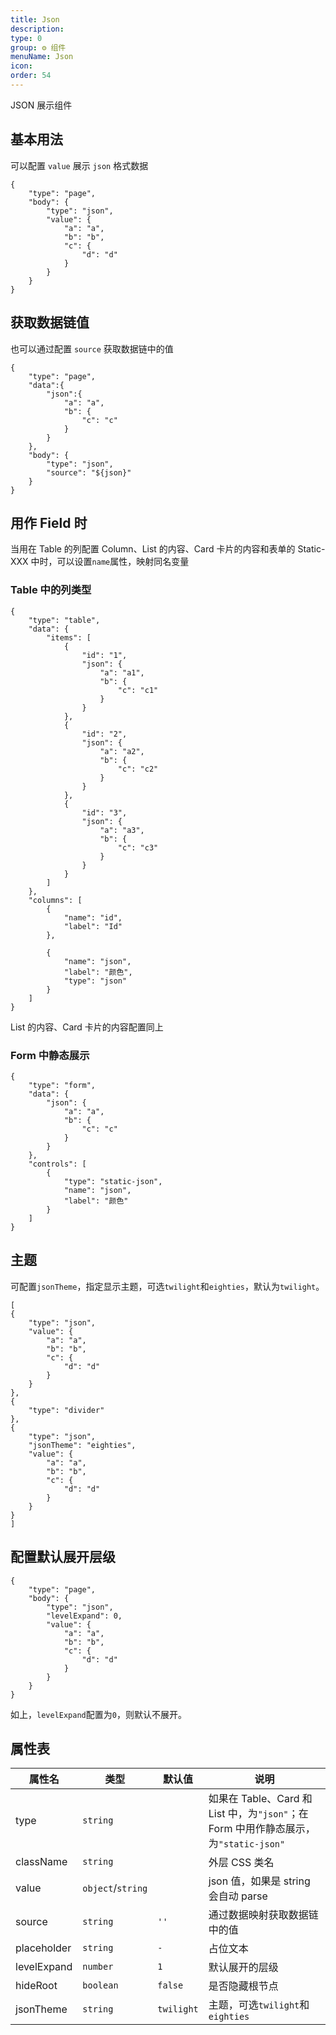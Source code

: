 ```yaml
---
title: Json
description:
type: 0
group: ⚙ 组件
menuName: Json
icon:
order: 54
---
```


JSON 展示组件

## 基本用法

可以配置 `value` 展示 `json` 格式数据

```schema
{
    "type": "page",
    "body": {
        "type": "json",
        "value": {
            "a": "a",
            "b": "b",
            "c": {
                "d": "d"
            }
        }
    }
}
```

## 获取数据链值

也可以通过配置 `source` 获取数据链中的值

```schema
{
    "type": "page",
    "data":{
        "json":{
            "a": "a",
            "b": {
                "c": "c"
            }
        }
    },
    "body": {
        "type": "json",
        "source": "${json}"
    }
}
```

## 用作 Field 时

当用在 Table 的列配置 Column、List 的内容、Card 卡片的内容和表单的 Static-XXX 中时，可以设置`name`属性，映射同名变量

### Table 中的列类型

```schema: scope="body"
{
    "type": "table",
    "data": {
        "items": [
            {
                "id": "1",
                "json": {
                    "a": "a1",
                    "b": {
                        "c": "c1"
                    }
                }
            },
            {
                "id": "2",
                "json": {
                    "a": "a2",
                    "b": {
                        "c": "c2"
                    }
                }
            },
            {
                "id": "3",
                "json": {
                    "a": "a3",
                    "b": {
                        "c": "c3"
                    }
                }
            }
        ]
    },
    "columns": [
        {
            "name": "id",
            "label": "Id"
        },

        {
            "name": "json",
            "label": "颜色",
            "type": "json"
        }
    ]
}
```

List 的内容、Card 卡片的内容配置同上

### Form 中静态展示

```schema: scope="body"
{
    "type": "form",
    "data": {
        "json": {
            "a": "a",
            "b": {
                "c": "c"
            }
        }
    },
    "controls": [
        {
            "type": "static-json",
            "name": "json",
            "label": "颜色"
        }
    ]
}
```

## 主题

可配置`jsonTheme`，指定显示主题，可选`twilight`和`eighties`，默认为`twilight`。

```schema: scope="body"
[
{
    "type": "json",
    "value": {
        "a": "a",
        "b": "b",
        "c": {
            "d": "d"
        }
    }
},
{
    "type": "divider"
},
{
    "type": "json",
    "jsonTheme": "eighties",
    "value": {
        "a": "a",
        "b": "b",
        "c": {
            "d": "d"
        }
    }
}
]
```

## 配置默认展开层级

```schema
{
    "type": "page",
    "body": {
        "type": "json",
        "levelExpand": 0,
        "value": {
            "a": "a",
            "b": "b",
            "c": {
                "d": "d"
            }
        }
    }
}
```

如上，`levelExpand`配置为`0`，则默认不展开。

## 属性表

| 属性名      | 类型              | 默认值     | 说明                                                                                 |
| ----------- | ----------------- | ---------- | ------------------------------------------------------------------------------------ |
| type        | `string`          |            | 如果在 Table、Card 和 List 中，为`"json"`；在 Form 中用作静态展示，为`"static-json"` |
| className   | `string`          |            | 外层 CSS 类名                                                                        |
| value       | `object`/`string` |            | json 值，如果是 string 会自动 parse                                                  |
| source      | `string`          | `''`       | 通过数据映射获取数据链中的值                                                         |
| placeholder | `string`          | `-`        | 占位文本                                                                             |
| levelExpand | `number`          | `1`        | 默认展开的层级                                                                       |
| hideRoot    | `boolean`         | `false`    | 是否隐藏根节点                                                                       |
| jsonTheme   | `string`          | `twilight` | 主题，可选`twilight`和`eighties`                                                     |
